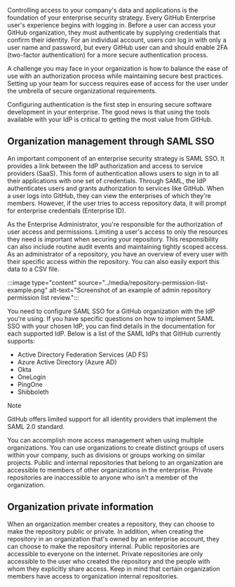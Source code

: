 Controlling access to your company's data and applications is the foundation of your enterprise security strategy. Every GitHub Enterprise user's experience begins with logging in. Before a user can access your GitHub organization, they must authenticate by supplying credentials that confirm their identity. For an individual account, users *can* log in with only a user name and password, but every GitHub user can and should enable 2FA (two-factor authentication) for a more secure authentication process.

A challenge you may face in your organization is how to balance the ease of use with an authorization process while maintaining secure best practices. Setting up your team for success requires ease of access for the user under the umbrella of secure organizational requirements.

Configuring authentication is the first step in ensuring secure software development in your enterprise. The good news is that using the tools available with your IdP is critical to getting the most value from GitHub.

## Organization management through SAML SSO

An important component of an enterprise security strategy is SAML SSO. It provides a link between the IdP authorization and access to service providers (SaaS). This form of authentication allows users to sign in to all their applications with one set of credentials. Through SAML, the IdP authenticates users and grants authorization to services like GitHub. When a user logs into GitHub, they can view the enterprises of which they're members. However, if the user tries to access repository data, it will prompt for enterprise credentials (Enterprise ID).

As the Enterprise Administrator, you're responsible for the authorization of user access and permissions. Limiting a user's access to only the resources they need is important when securing your repository. This responsibility can also include routine audit events and maintaining tightly scoped access. As an administrator of a repository, you have an overview of every user with their specific access within the repository. You can also easily export this data to a CSV file.

:::image type="content" source="../media/repository-permission-list-example.png" alt-text="Screenshot of an example of admin repository permission list review.":::

You need to configure SAML SSO for a GitHub organization with the IdP you're using. If you have specific questions on how to implement SAML SSO with your chosen IdP, you can find details in the documentation for each supported IdP. Below is a list of the SAML IdPs that GitHub currently supports:

- Active Directory Federation Services (AD FS)
- Azure Active Directory (Azure AD)
- Okta
- OneLogin
- PingOne
- Shibboleth

> [!NOTE]
> GitHub offers limited support for all identity providers that implement the SAML 2.0 standard.

You can accomplish more access management when using multiple organizations. You can use organizations to create distinct groups of users within your company, such as divisions or groups working on similar projects. Public and internal repositories that belong to an organization are accessible to members of other organizations in the enterprise. Private repositories are inaccessible to anyone who isn't a member of the organization.

## Organization private information

When an organization member creates a repository, they can choose to make the repository public or private. In addition, when creating the repository in an organization that's owned by an enterprise account, they can choose to make the repository internal. Public repositories are accessible to everyone on the internet. Private repositories are only accessible to the user who created the repository and the people with whom they explicitly share access. Keep in mind that certain organization members have access to organization internal repositories.

